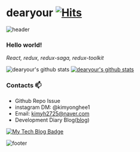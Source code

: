 # dearyour&nbsp;[![Hits](https://hits.seeyoufarm.com/api/count/incr/badge.svg?url=https%3A%2F%2Fgithub.com%2Fdearyour&count_bg=%2379C83D&title_bg=%23555555&icon=&icon_color=%23E7E7E7&title=hits&edge_flat=false)](https://hits.seeyoufarm.com)       

![header](https://capsule-render.vercel.app/api?type=wave&color=gradient&height=300&section=header&text=dearyour%20Github&fontSize=40)

### Hello world!&nbsp;

<p>
  <em>
    React, redux, redux-saga, redux-toolkit
  </em>  
</p>

![dearyour's github stats](https://github-readme-stats.vercel.app/api?username=dearyour&show_icons=true)
[![dearyour's github stats](https://github-readme-stats.vercel.app/api/top-langs/?username=dearyour&show_icons=true&hide_border=true&title_color=004386&icon_color=004386&layout=compact)](https://github.com/dearyour)
    

### Contacts 📫

* Github Repo Issue 
* instagram DM: @kimyonghee1
* Email: kimyh2725@naver.com
* Development Diary Blog([blog](https://velog.io/@dear))
  <!--<div align=center>-->
  
[![My Tech Blog Badge](http://img.shields.io/badge/-My%20Tech%20blog-black?style=flat-square&logo=github&link=https://velog.io/@dear/)](https://velog.io/@dear/) 

![footer](https://capsule-render.vercel.app/api?type=wave&color=gradient&height=150&section=footer)
    
    
<!--  
### Hi there 👋
[![Hits](https://hits.seeyoufarm.com/api/count/incr/badge.svg?url=https%3A%2F%2Fgithub.com%2Fdearyour&count_bg=%2379C83D&title_bg=%23555555&icon=&icon_color=%23E7E7E7&title=hits&edge_flat=false)](https://hits.seeyoufarm.com)          
![dearyour's github stats](https://github-readme-stats.vercel.app/api?username=dearyour&show_icons=true)
-->
<!--
**dearyour/dearyour** is a ✨ _special_ ✨ repository because its `README.md` (this file) appears on your GitHub profile.
Here are some ideas to get you started:
- 🔭 I’m currently working on ...
- 🌱 I’m currently learning ...
- 👯 I’m looking to collaborate on ...
- 🤔 I’m looking for help with ...
- 💬 Ask me about ...
- 📫 How to reach me: ...
- 😄 Pronouns: ...
- ⚡ Fun fact: ...
-->
<!--    
### Online Judge 💻
* BOJ: [dearyour](http://icpc.me/dearyour)
* solvedac: [dearyour](https://solved.ac/profile/dearyour)
[![solved.ac tier](http://mazassumnida.wtf/api/generate_badge?boj=dearyour)](https://solved.ac/dearyour)
-->
<!--
### Project ⚡
* Development Diary Blog([blog](https://kinetic27.github.io))
* [Unknown to Wellknown](https://github.com/justiceHui/Unknown-To-Wellknown): Advanced Algorithm Introduction
* [814Solver](https://github.com/kimjg1119/814Solver): [BOJ 18789 814-2](https://www.acmicpc.net/problem/18789) solver using Genetic Algorithm
-->
